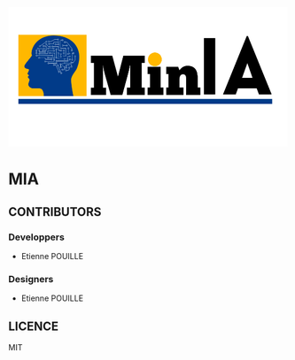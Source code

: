 ![logo](assets/LOGO_LARGE_Min-IA.png)

# MIA

## CONTRIBUTORS
### Developpers
- Etienne POUILLE

### Designers
- Etienne POUILLE

## LICENCE

MIT
